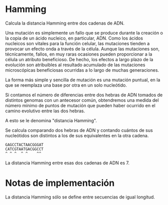 # Hamming

Calcula la distancia Hamming entre dos cadenas de ADN.

Una mutación es simplemente un fallo que se produce durante la creación o la
copia de un ácido nucleico, en particular, ADN. Como los ácidos nucleicos son
vitales para la función celular, las mutaciones tienden a provocar un efecto
onda a través de la célula. Aunque las mutaciones son, técnicamente, fallos,
en muy raras ocasiones pueden proporcionar a la célula un atributo
beneficioso. De hecho, los efectos a largo plazo de la evolución son
atribuibles al resultado acumulado de las mutaciones microscópicas
beneficiosas ocurridas a lo largo de muchas generaciones.

La forma más simple y sencilla de mutación es una mutación puntual, en la que
se reemplaza una base por otra en un solo nucleótido.

Si contamos el número de diferencias entre dos hebras de ADN tomados de
distintos genomas con un antecesor común, obtendremos una medida del número
mínimo de puntos de mutación que pueden haber ocurrido en el camino
evolutivo entre las dos hebras.

A esto se le denomina "distancia Hamming".

Se calcula comparando dos hebras de ADN y contando cuántos de sus
nucleótidos son distintos a los de sus equivalentes en la otra cadena.

    GAGCCTACTAACGGGAT
    CATCGTAATGACGGCCT
    ^ ^ ^  ^ ^    ^^

La distancia Hamming entre esas dos cadenas de ADN es 7.

# Notas de implementación

La distancia Hamming sólo se define entre secuencias de igual longitud.

